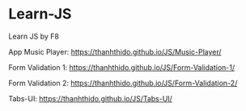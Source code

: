 # Learn-JS

Learn JS by F8

App Music Player: https://thanhthido.github.io/JS/Music-Player/

Form Validation 1: https://thanhthido.github.io/JS/Form-Validation-1/

Form Validation 2: https://thanhthido.github.io/JS/Form-Validation-2/

Tabs-UI: https://thanhthido.github.io/JS/Tabs-UI/
